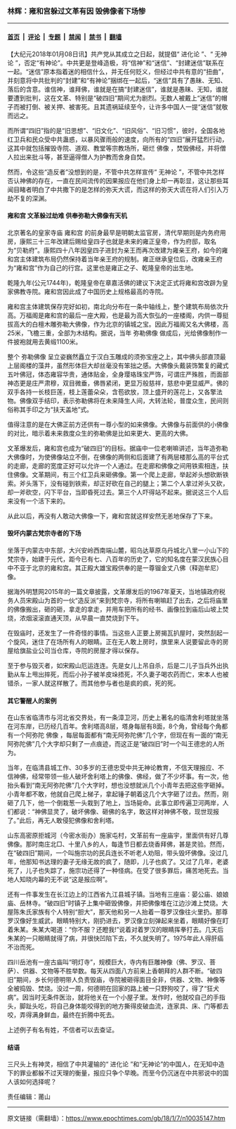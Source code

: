 ### 林辉：雍和宫躲过文革有因 毁佛像者下场惨

---

#### [首页](../../../..?n10035147) &nbsp;|&nbsp; [评论](../../../../../epoch-comment?n10035147) &nbsp;|&nbsp; [专题](../../../../../epoch-special?n10035147) &nbsp;|&nbsp; [禁闻](../../../../../epoch-news?n10035147) &nbsp;|&nbsp; [禁书](../../../../../books?n10035147) &nbsp;|&nbsp; [翻墙](https://github.com/gfw-breaker/nogfw/blob/master/README.md?n10035147)


<div class="post_content" id="artbody" itemprop="articleBody">
 <!-- article content begin -->
 <p>
  【大纪元2018年01月08日讯】共产党从其成立之日起，就提倡“
  <ok href="https://www.epochtimes.com/gb/tag/%E8%BF%9B%E5%8C%96%E8%AE%BA.html">
   进化论
  </ok>
  ”、“
  <ok href="https://www.epochtimes.com/gb/tag/%E6%97%A0%E7%A5%9E%E8%AE%BA.html">
   无神论
  </ok>
  ”，否定“有神论”。中共更是登峰造极，将“信神”和“迷信”、“封建迷信”联系在一起。“迷信”原本指着迷的相信什么，并无任何贬义，但经过中共有意的“扭曲”，并刻意将中共批判的“封建”和“有神论”捆绑在一起后，“迷信”具有了愚昧、无知、落后的含意。谁信神，谁拜佛，谁就是在搞“封建迷信”，谁就是愚昧、无知，谁就要遭到批判，这在文革、特别是“破四旧”期间尤为剧烈。无数人被戴上“迷信”的帽子而被打倒、被关押、被害死。且其遗祸延续至今，让许多中国人一提“迷信”就敬而远之。
 </p>
 <p>
  而所谓“四旧”指的是“旧思想”、“旧文化”、“旧风俗”、“旧习惯”，彼时，全国各地红卫兵和民众受中共蛊惑，以暴风骤雨般的速度，向所有的“四旧”展开猛烈行动，这其中就包括摧毁寺院、道观、教堂等宗教场所，砸烂
  <ok href="https://www.epochtimes.com/gb/tag/%E4%BD%9B%E5%83%8F.html">
   佛像
  </ok>
  ，焚毁佛经，并将僧人拉出来批斗等，甚至逼得僧人为护教而舍身自焚。
 </p>
 <p>
  <center>
  </center>
  然而，令这些“造反者”没想到的是，不管中共怎样宣传“
  <ok href="https://www.epochtimes.com/gb/tag/%E6%97%A0%E7%A5%9E%E8%AE%BA.html">
   无神论
  </ok>
  ”，不管中共怎样否认神佛的存在，一直在民间流传的因果报应在他们身上却一再彰显，这让那些耳闻目睹者明白了中共撒下的是怎样的弥天大谎，而这样的弥天大谎在将人们引入万劫不复的深渊。
 </p>
 <h4>
  <strong>
   <ok href="https://www.epochtimes.com/gb/tag/%E9%9B%8D%E5%92%8C%E5%AE%AB.html">
    雍和宫
   </ok>
   文革躲过劫难 供奉弥勒大佛像有天机
  </strong>
 </h4>
 <p>
  北京著名的皇家寺庙
  <ok href="https://www.epochtimes.com/gb/tag/%E9%9B%8D%E5%92%8C%E5%AE%AB.html">
   雍和宫
  </ok>
  的前身最早是明朝太监官房，清代早期则是内务府用房，康熙三十三年改建后赐给皇四子也就是未来的雍正皇帝，作为府邸，取名为“贝勒府”。康熙四十八年因皇四子进封为亲王而再次改建为雍亲王府，如今的雍和宫主体建筑布局仍然保持着当年亲王府的规制。雍正继承皇位后，改雍亲王府为“雍和宫”作为自己的行宫。这里也是雍正之子、乾隆皇帝的出生地。
 </p>
 <p>
  乾隆九年(公元1744年)，乾隆皇帝在章嘉活佛的建议下决定正式将雍和宫改辟为皇家佛教寺院。雍和宫因此成了中国历史上规格最高的寺院。
 </p>
 <p>
  雍和宫主体建筑保存完好如初，南北向分布在一条中轴线上，整个建筑布局依次升高。万福阁是雍和宫的最后一座大殿，也是最为高大恢弘的一座楼阁，内供一尊挺拔高大的白檀木雕弥勒大佛像，作为北京的镇城之宝。因此万福阁又名大佛楼，高25米，飞檐三重，全部为木结构。据说，当年
  <ok href="https://www.epochtimes.com/gb/tag/%E5%BC%A5%E5%8B%92%E4%BD%9B%E5%83%8F.html">
   弥勒佛像
  </ok>
  做成后，光给佛像制作一件披袍就用去黄缎1100米。
 </p>
 <p>
  整个
  <ok href="https://www.epochtimes.com/gb/tag/%E5%BC%A5%E5%8B%92%E4%BD%9B%E5%83%8F.html">
   弥勒佛像
  </ok>
  呈立姿巍然矗立于汉白玉雕成的须弥宝座之上，其中佛头部直顶最上层阁楼的藻井，虽然形体巨大却丝毫没有笨拙之感。大佛像头戴装饰繁复的藏式五叶佛冠，体态雍容华贵，通体贴金，全身璎珞珠宝严饰，可谓庄严殊胜，而面部神态更是庄严肃穆，双目微垂，佛唇紧闭，更显万般慈祥，慈悲中更显威严。佛的双手各持一长枝巨莲，枝上莲蕾朵朵，含苞欲放，顶上盛开的莲花上，又各擎法物。佛像双手结印，表示弥勒佛将在未来降生人间，大转法轮，普度众生，民间则俗称其手印之为“扶天盖地”式。
 </p>
 <p>
  值得注意的是在大佛正前方还供有一尊小型的如来佛像。大佛像与前面供的小佛像的对比，暗示着未来救度众生的弥勒佛是比如来更大、更高的大佛。
 </p>
 <p>
  文革爆发后，雍和宫也成为“破四旧”的目标。据庙中一位老喇嘛讲述，当年造弥勒大佛像时，为使佛像站立不倒，在佛像的两侧和后面建了有两层楼那么高的平台式的走廊，走廊的宽度正好可以允许一个人通过。在走廊和佛像之间用铁索相连，扶住佛像。文革期间，有三个红卫兵来砸佛像。第一个爬上走廊，举起斧头想砍断铁索。斧头落下，没有碰到铁索，却正好砍在自己的腿上；第二个人拿过斧头又砍，却一斧砍空，闪下平台，当即昏死过去。第三个人吓得站不起来。据说这三个人后来没有一个活下来的。
 </p>
 <p>
  从此以后，再没有人敢动大佛像一下，雍和宫就这样安然无恙地保存了下来。
 </p>
 <h4>
  <strong>
   毁坏内蒙古梵宗寺者的下场
  </strong>
 </h4>
 <p>
  坐落于内蒙古中东部，大兴安岭西南端山麓，昭乌达草原乌丹城北八里一小山下的梵宗寺，始建于元代，距今已有七、八百年的历史了，它的知名度在蒙汉民族心目中不亚于北京的雍和宫。其正殿大雄宝殿供奉的是一尊镏金丈八佛（释迦牟尼）像。
 </p>
 <p>
  据海外明慧网2015年的一篇文章披露，文革爆发后的1967年夏天，当地镇政府税务人员宋殿山为首的一伙“造反派”来到梵宗寺，将所有喇嘛赶了出去，之后将庙里的佛像搬出，砸的砸，拿走的拿走，并用车把所有的经书、画像拉到庙后山坡上焚烧，浓烟滚滚直通天顶，从早晨一直焚烧到下午。
 </p>
 <p>
  在毁庙时，还发生了一件奇怪的事情。当这些人正要上房揭瓦扒屋时，突然刮起一个旋风，迷住了在场所有人的眼睛。正在无人敢上房时，旗里来人说要留此寺的房屋给旗盐业公司当仓库，寺院的房屋才得以保存。
 </p>
 <p>
  至于参与毁灭者，如宋殿山厄运连连。先是女儿上吊自杀，后是二儿子当兵外出执勤从车上甩出摔死，而后小孙子被羊皮垛捂死，不久妻子喝农药而亡，宋本人也被错杀，一家人就这样散了。而其他参与者也是疯的疯，死的死。
 </p>
 <h4>
  <strong>
   其它警醒人的案例
  </strong>
 </h4>
 <p>
  在山东省临清市与河北省交界处，有一条漳卫河，历史上著名的临清舍利塔就坐落在河东岸，已历经几百年。舍利塔高8层，塔身每层有8面，8个角，曾经每个角都有一个阿弥陀
  <ok href="https://www.epochtimes.com/gb/tag/%E4%BD%9B%E5%83%8F.html">
   佛像
  </ok>
  ，每层每面都有“南无阿弥陀佛”几个字，但现在有一面的“南无阿弥陀佛”几个大字却只剩了一点痕迹，而这正是“破四旧”时一个叫王德忠的人所为。
 </p>
 <p>
  当年，在临清县城工作、30多岁的王德忠受中共无神论教育，不信天理报应、不信神佛，经常带领一些人破坏舍利塔上的佛像、佛经，做了不少坏事。有一次，他抬头看到“南无阿弥陀佛”几个大字时，想也没想就派几个小青年去把这些字砸掉。小青年都不敢，他就自己爬上梯子，拿起锤子朝着这几个大字砸了过去。然而，刚砸了几下，他一个倒栽葱一头栽到了地上，当场毙命。此事立即传遍卫河两岸，人们都说：“神佛显灵了，破坏佛像、砸佛的名字，敢这样对神佛不敬，现世现报了。”此后，再无人敢侵犯佛像和舍利塔。
 </p>
 <p>
  山东高密原拒城河（今密水街办）施家屯村，文革前有一座庙宇，里面供有好几尊佛像。那时南庄北□、十里八乡的人，每逢节日都去烧香拜佛，甚是灵验。然而，在“破四旧”期间，一个叫施宗功的民兵连长不听老人劝阻，带头毁坏佛像。没过几年，他那知书达理的妻子无缘无故的疯了，随即，儿子也疯了。又过了几年，老婆死了，儿子也失踪了，施宗功还得了一种怪病。在受了很多罪后，痛苦地死去。当地人知晓内幕的无不说“这是报应啊”。
 </p>
 <p>
  还有一件事发生在长江边上的江西省九江县城子镇。当地有三座庙：晏公庙、娘娘庙、岳林寺。“破四旧”时镇子上集中砸毁佛像，并把佛像堆在江边沙滩上焚烧。大屋陈朱氏家族有个人特别“胆大”，那天他和另一人抬着一尊罗汉像往火里扔。那尊罗汉像好生威武，眼睛特别大，刚扔进去，罗汉像立刻弹起来坐着，眼睛好像在盯着朱某。朱某大喝道：“你不服？还瞪我!”说着对着罗汉的眼睛挥拳打去。几天后朱某的一只眼睛就得了病，并很快凹陷下去，不久就失明了。1975年此人得肝癌不治而死。
 </p>
 <p>
  四川岳池有一座古庙叫“明灯寺”，规模巨大，寺内有巨雕神像（佛、罗汉、菩萨）、供器、文物等不胜举数。每天从四面八方前来上香朝拜的人群不断。“破四旧”期间，乡长何德明带人负责毁庙，寺院被砸得面目全非，供器、文物、神像等全被捣毁、焚烧。没过一周，何德明在回家的路上被一只野狗咬了，得了“狂犬病”。因当时无条件医治，就将他关在一个小屋子里。发作时，他就咬自己的手指头，脚趾头吃，将自己身体能咬得到的地方撕得皮破血流，连家具、床、门等都去咬，弄得满身鲜血，最终在折腾中死去。
 </p>
 <p>
  上述例子有名有姓，不信者可以去查证。
 </p>
 <h4>
  <strong>
   结语
  </strong>
 </h4>
 <p>
  <strong>
  </strong>
  三尺头上有神灵，相信了中共灌输的“
  <ok href="https://www.epochtimes.com/gb/tag/%E8%BF%9B%E5%8C%96%E8%AE%BA.html">
   进化论
  </ok>
  ”和“无神论”的中国人，在无知中造下的罪业都躲不过天理的衡量，报应只争个早晚。而至今仍沉迷在中共邪说中的国人该如何选择呢？
 </p>
 <p>
  责任编辑：莆山
 </p>
 <p>
 </p>
 <!-- article content end -->
 <div id="below_article_ad">
 </div>
</div>


---

原文链接（需翻墙）：https://www.epochtimes.com/gb/18/1/7/n10035147.htm